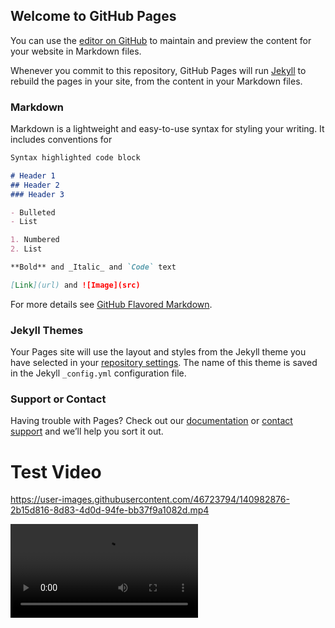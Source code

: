 ## Welcome to GitHub Pages

You can use the [editor on GitHub](https://github.com/mchapados/mchapados.github.io/edit/main/docs/index.md) to maintain and preview the content for your website in Markdown files.

Whenever you commit to this repository, GitHub Pages will run [Jekyll](https://jekyllrb.com/) to rebuild the pages in your site, from the content in your Markdown files.

### Markdown

Markdown is a lightweight and easy-to-use syntax for styling your writing. It includes conventions for

```markdown
Syntax highlighted code block

# Header 1
## Header 2
### Header 3

- Bulleted
- List

1. Numbered
2. List

**Bold** and _Italic_ and `Code` text

[Link](url) and ![Image](src)
```

For more details see [GitHub Flavored Markdown](https://guides.github.com/features/mastering-markdown/).

### Jekyll Themes

Your Pages site will use the layout and styles from the Jekyll theme you have selected in your [repository settings](https://github.com/mchapados/mchapados.github.io/settings/pages). The name of this theme is saved in the Jekyll `_config.yml` configuration file.

### Support or Contact

Having trouble with Pages? Check out our [documentation](https://docs.github.com/categories/github-pages-basics/) or [contact support](https://support.github.com/contact) and we’ll help you sort it out.

# Test Video


https://user-images.githubusercontent.com/46723794/140982876-2b15d816-8d83-4d0d-94fe-bb37f9a1082d.mp4

![](https://user-images.githubusercontent.com/46723794/140982876-2b15d816-8d83-4d0d-94fe-bb37f9a1082d.mp4)



